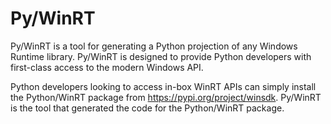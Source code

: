 # Py/WinRT

Py/WinRT is a tool for generating a Python projection of any Windows Runtime library. Py/WinRT is
designed to provide Python developers with first-class access to the modern Windows API.

Python developers looking to access in-box WinRT APIs can simply install the Python/WinRT package
from <https://pypi.org/project/winsdk>. Py/WinRT is the tool that generated the code for the
Python/WinRT package.
